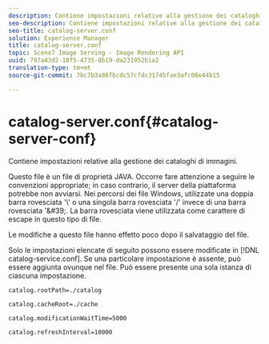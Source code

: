 ```yaml
---
description: Contiene impostazioni relative alla gestione dei cataloghi di immagini.
seo-description: Contiene impostazioni relative alla gestione dei cataloghi di immagini.
seo-title: catalog-server.conf
solution: Experience Manager
title: catalog-server.conf
topic: Scene7 Image Serving - Image Rendering API
uuid: 797a43d2-18f5-4735-8b19-da231952b1a2
translation-type: tm+mt
source-git-commit: 7bc7b3a86fbcdc57cfdc31745fae3afc06e44b15

---
```



# catalog-server.conf{#catalog-server-conf}

Contiene impostazioni relative alla gestione dei cataloghi di immagini.

Questo file è un file di proprietà JAVA. Occorre fare attenzione a seguire le convenzioni appropriate; in caso contrario, il server della piattaforma potrebbe non avviarsi. Nei percorsi dei file Windows, utilizzate una doppia barra rovesciata &#39;\\&#39; o una singola barra rovesciata &#39;/&#39; invece di una barra rovesciata &#39;\&#39;. La barra rovesciata viene utilizzata come carattere di escape in questo tipo di file.

Le modifiche a questo file hanno effetto poco dopo il salvataggio del file.

Solo le impostazioni elencate di seguito possono essere modificate in [!DNL catalog-service.conf]. Se una particolare impostazione è assente, può essere aggiunta ovunque nel file. Può essere presente una sola istanza di ciascuna impostazione.

`catalog.rootPath=./catalog`

`catalog.cacheRoot=./cache`

`catalog.modificationWaitTime=5000`

`catalog.refreshInterval=10000`
